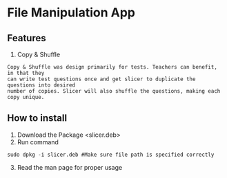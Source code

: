 # File Manipulation App

## Features
1. Copy & Shuffle

```
Copy & Shuffle was design primarily for tests. Teachers can benefit, in that they 
can write test questions once and get slicer to duplicate the questions into desired
number of copies. Slicer will also shuffle the questions, making each copy unique.
```

## How to install
1. Download the Package <slicer.deb>
2. Run command 
```
sudo dpkg -i slicer.deb #Make sure file path is specified correctly
```
3. Read the man page for proper usage
